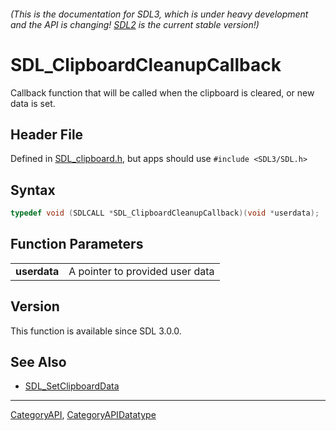 ###### (This is the documentation for SDL3, which is under heavy development and the API is changing! [SDL2](https://wiki.libsdl.org/SDL2/) is the current stable version!)
# SDL_ClipboardCleanupCallback

Callback function that will be called when the clipboard is cleared, or new data is set.

## Header File

Defined in [SDL_clipboard.h](https://github.com/libsdl-org/SDL/blob/main/include/SDL3/SDL_clipboard.h), but apps should use `#include <SDL3/SDL.h>`

## Syntax

```c
typedef void (SDLCALL *SDL_ClipboardCleanupCallback)(void *userdata);
```

## Function Parameters

|                  |                                 |
| ---------------- | ------------------------------- |
| **userdata**     | A pointer to provided user data |

## Version

This function is available since SDL 3.0.0.

## See Also

* [SDL_SetClipboardData](SDL_SetClipboardData)

----
[CategoryAPI](CategoryAPI), [CategoryAPIDatatype](CategoryAPIDatatype)

